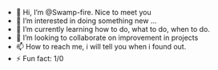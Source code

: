 - 👋 Hi, I’m @Swamp-fire. Nice to meet you
- 👀 I’m interested in doing something new ...
- 🌱 I’m currently learning how to do, what to do, when to do.
- 💞️ I’m looking to collaborate on improvement in projects
- 📫 How to reach me, i will tell you when i found out.
- ⚡ Fun fact: 1/0

<!---
Swamp-fire/Swamp-fire is a ✨ special ✨ repository because its `README.md` (this file) appears on your GitHub profile.
You can click the Preview link to take a look at your changes.
--->
